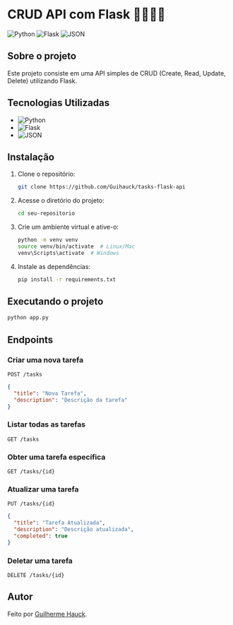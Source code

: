 # CRUD API com Flask 👨🏻‍🚀🚀

![Python](https://img.shields.io/badge/Python-3.9-blue?style=for-the-badge&logo=python)
![Flask](https://img.shields.io/badge/Flask-2.0-black?style=for-the-badge&logo=flask)
![JSON](https://img.shields.io/badge/JSON-Data-orange?style=for-the-badge&logo=json)

## Sobre o projeto
Este projeto consiste em uma API simples de CRUD (Create, Read, Update, Delete) utilizando Flask.

## Tecnologias Utilizadas
- ![Python](https://img.shields.io/badge/Python-3.9-blue?style=flat-square&logo=python)
- ![Flask](https://img.shields.io/badge/Flask-2.0-black?style=flat-square&logo=flask)
- ![JSON](https://img.shields.io/badge/JSON-Data-orange?style=flat-square&logo=json)

## Instalação
1. Clone o repositório:
   ```bash
   git clone https://github.com/Guihauck/tasks-flask-api
   ```
2. Acesse o diretório do projeto:
   ```bash
   cd seu-repositorio
   ```
3. Crie um ambiente virtual e ative-o:
   ```bash
   python -m venv venv
   source venv/bin/activate  # Linux/Mac
   venv\Scripts\activate  # Windows
   ```
4. Instale as dependências:
   ```bash
   pip install -r requirements.txt
   ```

## Executando o projeto
```bash
python app.py
```

## Endpoints

### Criar uma nova tarefa
`POST /tasks`
```json
{
  "title": "Nova Tarefa",
  "description": "Descrição da tarefa"
}
```

### Listar todas as tarefas
`GET /tasks`

### Obter uma tarefa específica
`GET /tasks/{id}`

### Atualizar uma tarefa
`PUT /tasks/{id}`
```json
{
  "title": "Tarefa Atualizada",
  "description": "Descrição atualizada",
  "completed": true
}
```

### Deletar uma tarefa
`DELETE /tasks/{id}`

## Autor
Feito por [Guilherme Hauck](https://github.com/Guihauck).
